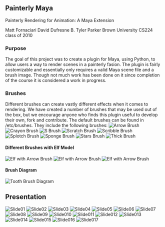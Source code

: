 ## Painterly Maya
Painterly Rendering for Animation: A Maya Extension

Matt Fornaciari
David Dufresne
B. Tyler Parker
Brown University CS224 class of 2010

### Purpose
The goal of this project was to create a plugin for Maya, using Python, to allow users
a way to render scenes in a painterly fasion.  The plugin is fairly customizable and
essentially only requires a valid Maya scene file and a brush image.  Though not much work
has been done on it since completion of the course it is considered a work in progress.
### Brushes
Different brushes can create vastly different effects when it comes to rendering.  We have
created a number of brushes that may be used out of the box, but we encourage anyone who finds
this plugin useful to develop their own, fork and contribute.  The default brushes can be
found in /etc/brushes.  They include the following brushes:
![Arrow Brush](/etc/brushes/arrow.png "Arrow Brush")
![Crayon Brush](/etc/brushes/crayon.png "Crayon Brush")
![S Brush](/etc/brushes/sbrush.png "S Brush")
![Scratch Brush](/etc/brushes/scratch.png "Scratch Brush")
![Scribble Brush](/etc/brushes/scribble.png "Scribble Brush")
![Splotch Brush](/etc/brushes/splotch.png "Splotch Brush")
![Sponge Brush](/etc/brushes/sponge.png "Sponge Brush")
![Stars Brush](/etc/brushes/stars.png "Stars Brush")
![Thick Brush](/etc/brushes/thick.png "Thick Brush")

#### Different Brushes with Elf Model
![Elf with Arrow Brush](/renders/elf/she_elf_sd0_6_ss0_3_arrow.png "Elf with Arrow Brush")
![Elf with Arrow Brush](/renders/elf/she_elf_sd0_6_ss0_3_scratchy.png "Elf with Scratchy Brush")
![Elf with Arrow Brush](/renders/elf/she_elf_sd0_8_ss0_45_scribble.png "Elf with Scratchy Brush")

#### Brush Diagram
![Tooth Brush Diagram](/renders/tooth/tooth_images.png "Tooth Brush Diagram")

## Presentation
![Slide01](/etc/presentation/slides/Slide01.jpg "Slide01")
![Slide02](/etc/presentation/slides/Slide02.jpg "Slide02")
![Slide03](/etc/presentation/slides/Slide03.jpg "Slide03")
![Slide04](/etc/presentation/slides/Slide04.jpg "Slide04")
![Slide05](/etc/presentation/slides/Slide05.jpg "Slide05")
![Slide06](/etc/presentation/slides/Slide06.jpg "Slide06")
![Slide07](/etc/presentation/slides/Slide07.jpg "Slide07")
![Slide08](/etc/presentation/slides/Slide08.jpg "Slide08")
![Slide09](/etc/presentation/slides/Slide09.jpg "Slide09")
![Slide010](/etc/presentation/slides/Slide10.jpg "Slide010")
![Slide011](/etc/presentation/slides/Slide11.jpg "Slide011")
![Slide012](/etc/presentation/slides/Slide12.jpg "Slide012")
![Slide013](/etc/presentation/slides/Slide13.jpg "Slide013")
![Slide014](/etc/presentation/slides/Slide14.jpg "Slide014")
![Slide015](/etc/presentation/slides/Slide15.jpg "Slide015")
![Slide016](/etc/presentation/slides/Slide16.jpg "Slide016")
![Slide017](/etc/presentation/slides/Slide17.jpg "Slide017")

